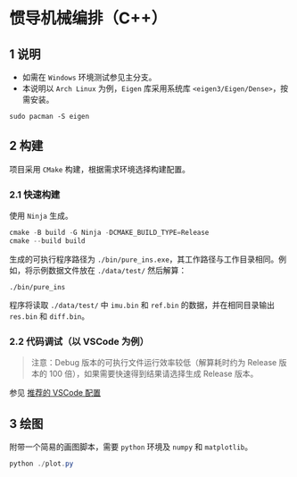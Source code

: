 # 惯导机械编排（C++）
## 1 说明
- 如需在 `Windows` 环境测试参见主分支。
- 本说明以 `Arch Linux` 为例，`Eigen` 库采用系统库 `<eigen3/Eigen/Dense>`，按需安装。
```Shell
sudo pacman -S eigen
```
## 2 构建
项目采用 `CMake` 构建，根据需求环境选择构建配置。
### 2.1 快速构建
使用 `Ninja` 生成。
```PowerShell
cmake -B build -G Ninja -DCMAKE_BUILD_TYPE=Release
cmake --build build
```
生成的可执行程序路径为 `./bin/pure_ins.exe`，其工作路径与工作目录相同。例如，将示例数据文件放在 `./data/test/` 然后解算：
```Shell
./bin/pure_ins
```
程序将读取 `./data/test/` 中 `imu.bin` 和 `ref.bin` 的数据，并在相同目录输出 `res.bin` 和 `diff.bin`。
### 2.2 代码调试（以 VSCode 为例）
> 注意：Debug 版本的可执行文件运行效率较低（解算耗时约为 Release 版本的 100 倍），如果需要快速得到结果请选择生成 Release 版本。

参见 [推荐的 VSCode 配置](https://github.com/ChuJiani/dev-config/blob/main/code/cpp.md)
 
## 3 绘图
附带一个简易的画图脚本，需要 `python` 环境及 `numpy` 和 `matplotlib`。
```PowerShell
python ./plot.py
```